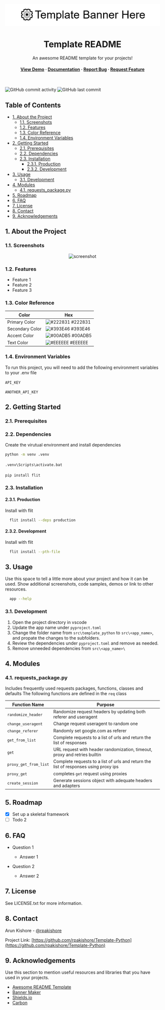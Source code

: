 <!--- Heading --->
<div align="center">
  <img src="assets/banner.png" alt="banner" width="auto" height="auto" />
  <h1>Template README</h1>
  <p>
    An awesome README template for your projects! 
  </p>
<h4>
    <a href="https://github.com/rpakishore/Template-Python/">View Demo</a>
  <span> · </span>
    <a href="https://github.com/rpakishore/Template-Python">Documentation</a>
  <span> · </span>
    <a href="https://github.com/rpakishore/Template-Python/issues/">Report Bug</a>
  <span> · </span>
    <a href="https://github.com/rpakishore/Template-Python/issues/">Request Feature</a>
  </h4>
</div>
<br />

![GitHub commit activity](https://img.shields.io/github/commit-activity/m/rpakishore/Template-Python)
![GitHub last commit](https://img.shields.io/github/last-commit/rpakishore/Template-Python)
<!-- Table of Contents -->
<h2>Table of Contents</h2>

- [1. About the Project](#1-about-the-project)
  - [1.1. Screenshots](#11-screenshots)
  - [1.2. Features](#12-features)
  - [1.3. Color Reference](#13-color-reference)
  - [1.4. Environment Variables](#14-environment-variables)
- [2. Getting Started](#2-getting-started)
  - [2.1. Prerequisites](#21-prerequisites)
  - [2.2. Dependencies](#22-dependencies)
  - [2.3. Installation](#23-installation)
    - [2.3.1. Production](#231-production)
    - [2.3.2. Development](#232-development)
- [3. Usage](#3-usage)
  - [3.1. Development](#31-development)
- [4. Modules](#4-modules)
  - [4.1. requests\_package.py](#41-requests_packagepy)
- [5. Roadmap](#5-roadmap)
- [6. FAQ](#6-faq)
- [7. License](#7-license)
- [8. Contact](#8-contact)
- [9. Acknowledgements](#9-acknowledgements)

<!-- About the Project -->
## 1. About the Project
<!-- Screenshots -->
### 1.1. Screenshots

<div align="center"> 
  <img src="https://placehold.co/600x400?text=Your+Screenshot+here" alt="screenshot" />
</div>

<!-- Features -->
### 1.2. Features

- Feature 1
- Feature 2
- Feature 3

<!-- Color Reference -->
### 1.3. Color Reference

| Color             | Hex                                                                |
| ----------------- | ------------------------------------------------------------------ |
| Primary Color | ![#222831](https://via.placeholder.com/10/222831?text=+) #222831 |
| Secondary Color | ![#393E46](https://via.placeholder.com/10/393E46?text=+) #393E46 |
| Accent Color | ![#00ADB5](https://via.placeholder.com/10/00ADB5?text=+) #00ADB5 |
| Text Color | ![#EEEEEE](https://via.placeholder.com/10/EEEEEE?text=+) #EEEEEE |

<!-- Env Variables -->
### 1.4. Environment Variables

To run this project, you will need to add the following environment variables to your .env file

`API_KEY`

`ANOTHER_API_KEY`

<!-- Getting Started -->
## 2. Getting Started

<!-- Prerequisites -->
### 2.1. Prerequisites

### 2.2. Dependencies

Create the virutual environment and install dependencies

```bash
python -m venv .venv

.venv\Scripts\activate.bat

pip install flit
```

<!-- Installation -->
### 2.3. Installation

#### 2.3.1. Production

Install with flit

```bash
  flit install --deps production
```

#### 2.3.2. Development

Install with flit

```bash
  flit install --pth-file
```

<!-- Usage -->
## 3. Usage

Use this space to tell a little more about your project and how it can be used. Show additional screenshots, code samples, demos or link to other resources.

```bash
  app --help
```

### 3.1. Development

1. Open the project directory in vscode
2. Update the app name under `pyproject.toml`
3. Change the folder name from `src\template_python` to `src\<app_name>`, and propate the changes to the subfolders.
4. Review the dependencies under `pyproject.toml` and remove as needed.
5. Remove unneeded dependencies from `src\<app_name>\`

## 4. Modules

### 4.1. requests_package.py

Includes frequently used requests packages, functions, classes and defaults
The following functions are defined in the `req` class

|Function Name| Purpose|
|-------------|--------|
|`randomize_header`|Randomize request headers by updating both referer and useragent|
|`change_useragent`|Change request useragent to random one|
|`change_referer`|Randomly set google.com as referer|
|`get_from_list`|Complete requests to a list of urls and return the list of responses|
|`get`|URL request with header randomization, timeout, proxy and retries builtin|
|`proxy_get_from_list`|Complete requests to a list of urls and return the list of responses using proxy ips|
|`proxy_get`|completes `get` request using proxies|
|`create_session`|Generate sessions object with adequate headers and adapters|

<!-- Roadmap -->
## 5. Roadmap

- [x] Set up a skeletal framework
- [ ] Todo 2

<!-- FAQ -->
## 6. FAQ

- Question 1
  - Answer 1

- Question 2
  - Answer 2

<!-- License -->
## 7. License

See LICENSE.txt for more information.

<!-- Contact -->
## 8. Contact

Arun Kishore - [@rpakishore](mailto:pypi@rpakishore.co.in)

Project Link: [https://github.com/rpakishore/Template-Python](https://github.com/rpakishore/Template-Python)

<!-- Acknowledgments -->
## 9. Acknowledgements

Use this section to mention useful resources and libraries that you have used in your projects.

- [Awesome README Template](https://github.com/Louis3797/awesome-readme-template/blob/main/README-WITHOUT-EMOJI.md)
- [Banner Maker](https://banner.godori.dev/)
- [Shields.io](https://shields.io/)
- [Carbon](https://carbon.now.sh/)
